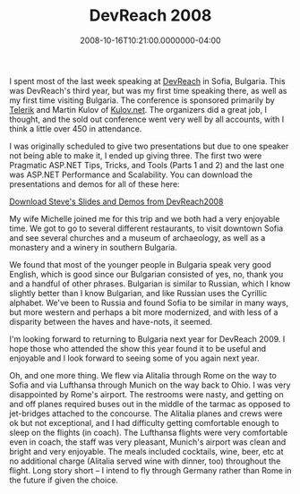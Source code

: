 ﻿---
title: DevReach 2008
date: "2008-10-16T10:21:00.0000000-04:00"
description: I spent most of the last week speaking at DevReach in Sofia,
featuredImage: img/devreach-2008-featured.png
---

I spent most of the last week speaking at [DevReach](http://devreach.com/) in Sofia, Bulgaria. This was DevReach's third year, but was my first time speaking there, as well as my first time visiting Bulgaria. The conference is sponsored primarily by [Telerik](http://telerik.com/) and Martin Kulov of [Kulov.net](http://www.kulov.net/). The organizers did a great job, I thought, and the sold out conference went very well by all accounts, with I think a little over 450 in attendance.

I was originally scheduled to give two presentations but due to one speaker not being able to make it, I ended up giving three. The first two were Pragmatic ASP.NET Tips, Tricks, and Tools (Parts 1 and 2) and the last one was ASP.NET Performance and Scalability. You can download the presentations and demos for all of these here:

[Download Steve's Slides and Demos from DevReach2008](http://static.aspalliance.com/download/DevReach2008.zip)

My wife Michelle joined me for this trip and we both had a very enjoyable time. We got to go to several different restaurants, to visit downtown Sofia and see several churches and a museum of archaeology, as well as a monastery and a winery in southern Bulgaria.

We found that most of the younger people in Bulgaria speak very good English, which is good since our Bulgarian consisted of yes, no, thank you and a handful of other phrases. Bulgarian is similar to Russian, which I know slightly better than I know Bulgarian, and like Russian uses the Cyrillic alphabet. We've been to Russia and found Sofia to be similar in many ways, but more western and perhaps a bit more modernized, and with less of a disparity between the haves and have-nots, it seemed.

I'm looking forward to returning to Bulgaria next year for DevReach 2009. I hope those who attended the show this year found it to be useful and enjoyable and I look forward to seeing some of you again next year.

Oh, and one more thing. We flew via Alitalia through Rome on the way to Sofia and via Lufthansa through Munich on the way back to Ohio. I was very disappointed by Rome's airport. The restrooms were nasty, and getting on and off planes required buses out in the middle of the tarmac as opposed to jet-bridges attached to the concourse. The Alitalia planes and crews were ok but not exceptional, and I had difficulty getting comfortable enough to sleep on the flights (in coach). The Lufthansa flights were very comfortable even in coach, the staff was very pleasant, Munich's airport was clean and bright and very enjoyable. The meals included cocktails, wine, beer, etc at no additional charge (Alitalia served wine with dinner, too) throughout the flight. Long story short – I intend to fly through Germany rather than Rome in the future if given the choice.

